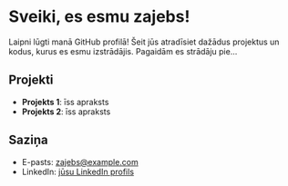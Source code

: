 # Sveiki, es esmu zajebs!

Laipni lūgti manā GitHub profilā! Šeit jūs atradīsiet dažādus projektus un kodus, kurus es esmu izstrādājis. Pagaidām es strādāju pie...

## Projekti

- **Projekts 1**: īss apraksts
- **Projekts 2**: īss apraksts

## Saziņa

- E-pasts: zajebs@example.com
- LinkedIn: [jūsu LinkedIn profils](https://www.linkedin.com/in/jusulinkedinprofils)
